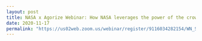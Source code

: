 ```yaml
---
layout: post
title: NASA x Agorize Webinar: How NASA leverages the power of the crowd to solve tough problems
date: 2020-11-17
permalink: "https://us02web.zoom.us/webinar/register/9116034282154/WN_Sn-OhV1WRn2gN75e_qOxiw"
---
```

